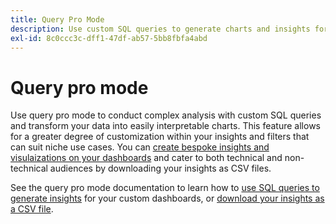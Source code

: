```yaml
---
title: Query Pro Mode
description: Use custom SQL queries to generate charts and insights for your custom dashboards.
exl-id: 8c0ccc3c-dff1-47df-ab57-5bb8fbfa4abd
---
```

# Query pro mode

Use query pro mode to conduct complex analysis with custom SQL queries and transform your data into easily interpretable charts. This feature allows for a greater degree of customization within your insights and filters that can suit niche use cases. You can [create bespoke insights and visulaizations on your dashboards](../../../dashboards/data-distiller/customizable-insights/overview.md) and cater to both technical and non-technical audiences by downloading your insights as CSV files.

See the query pro mode documentation to learn how to [use SQL queries to generate insights](../../../dashboards/data-distiller/customizable-insights/query-pro-mode.md) for your custom dashboards, or [download your insights as a CSV file](../../../dashboards/data-distiller/query-pro-mode/view-more.md#download-csv).
